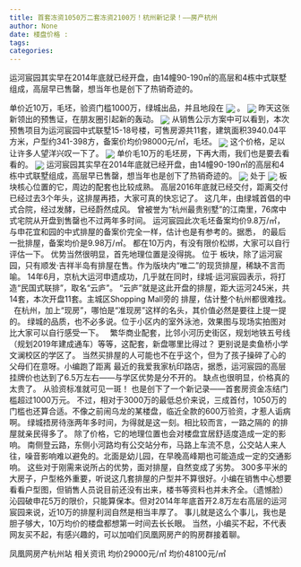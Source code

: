 ```yaml
---
title: 首套冻资1050万二套冻资2100万！杭州新记录！——房产杭州
author: None
date: 楼盘价格 : 
tags: 
categories: 
---
```

运河宸园其实早在2014年底就已经开盘，由14幢90-190㎡的高层和4栋中式联墅组成，高层早已售罄，想当年也是创下了热销奇迹的。
<!-- more -->
单价近10万，毛坯，验资门槛1000万，绿城出品，并且地段在
<img align="center" border="0" src="//s1.ifengimg.com/2019/02/21/9aaf02d8f74805003c73722b73a4f99a.png" />
。
<img align="center" border="0" src="//s1.ifengimg.com/2019/02/21/a1c3d9450acfc1fb0f433dd8fd20b631.jpg" />
昨天这张新领出的预售证，在朋友圈引起新的轰动。
<img align="center" border="0" src="//s1.ifengimg.com/2019/02/21/e3f5c41f520cf7e63f68945989c70b7b.jpg" />
从销售公示方案中可以看到，本次预售项目为运河宸园中式联墅15-18号楼，可售房源共11套，建筑面积3940.04平方米，户型约341-398方，备案价均价98000元/㎡，毛坯。
<img align="center" border="0" src="//s3.ifengimg.com/2019/02/21/c224381be647f3807e2eb75b6987e0fa.png" />
这个价格，足以让许多人望洋兴叹一下了。
<img align="center" border="0" src="//s3.ifengimg.com/2019/02/21/ccff874faffa8e1ab2b772bce0efa125.jpg" />
单价毛10万的毛坯房，下再大雨，我们也是要去看看的。
<img align="center" border="0" src="//s1.ifengimg.com/2019/02/21/189db3870feecd41f84cf580ebb7ee16.png" />
运河宸园其实早在2014年底就已经开盘，由14幢90-190㎡的高层和4栋中式联墅组成，高层早已售罄，想当年也是创下了热销奇迹的。
<img align="center" border="0" src="//s2.ifengimg.com/2019/02/21/f6f976326db02acbb6a471a67855e29a.png" />
处于
<img align="center" border="0" src="//s3.ifengimg.com/2019/02/21/7fcaaf8369a963d7a2f92d3d44e8beff.jpg" />
板块核心位置的它，周边的配套也比较成熟。
高层2016年底就已经交付，距离交付已经过去3个年头，这排屋再捂，大家可真的快忘记了。
这几年，由绿城首倡的中式合院，经过发酵，已经蔚然成风。
曾被誉为“杭州最贵别墅”的江南里，76席中式宅院从开盘到售罄也不过两年多时间。
运河宸园此次毛坯备案均价9.8万/㎡，与申花宜和园的中式排屋的备案价完全一样，估计也是有参考的。据悉，
的最后一批排屋，备案均价是9.98万/㎡。
都在10万内，有没有限价松绑，大家可以自行评估一下。
优势当然很明显，首先地理位置是没得挑。
位于
板块，除了运河宸园，只有顺发·吉祥半岛有排屋在售。作为版块内“唯二”的现货排屋，稀缺不言而喻。
14年6月，京杭大运河申遗成功，几乎就在同时，绿城·运河宸园表示，将打造“民国式联排”，取名“云庐”。
“云庐”就是这此开盘的排屋，距大运河245米，共14套，本次开盘11套。主城区Shopping Mall旁的
排屋，估计整个杭州都很难找。
 
在杭州，加上“现房”，哪怕是“准现房”这样的名头，其价值必然是要往上提一提的。
绿城的品质，也不必多说。位于小区内的室外泳池，效果图与现场实拍图对比大家可以自行感受一下。
 
繁华商业配套，比邻小河历史街区，规划地铁五号线（规划2019年建成通车）等等，这配套，新盘哪里比得过？
更别说是卖鱼桥小学文澜校区的学区了。
当然买排屋的人可能也不在乎这个，但为了孩子操碎了心的父母们在意呀。小编跑了距离
最近的我爱我家杭印路店，据悉，运河宸园的高层
挂牌价也达到了6.5万左右——与学区优势是分不开的。
缺点也很明显，价格真的太贵了。
从验资标准就可见一斑！
也是创下了一个新记录——首套房资金冻结门槛超过1000万元。
不过，相对于3000万的最低总价来说，三成首付，1050万的门槛也还算合适。不像之前闹乌龙的某楼盘，临近全款的600万验资，才惹人诟病啊。
绿城捂房待涨两年多时间，为得就是这一刻。相比较而言，一路之隔的
的排屋就亲民得多了。
除了价格，它的地理位置也会对楼盘宜居舒适度造成一定的影响。
南侧登云路，东侧小河路均有公交站分布，马路上车流不息，公交站人来人往，噪音影响难以避免的。北面是幼儿园，在早晚高峰期也可能造成一定的交通影响。
这些对于刚需来说所占的优势，面对排屋，自然变成了劣势。
300多平米的大房子，户型格外重要，听说这几套排屋的户型并不算很好。小编在销售中心想要看看户型图，但销售人员说目前还没有出来，楼书等资料也并未齐全。（遗憾脸）
沁园破申花5万的限价，只能算保本。但对2014年年底首开2.8万左右高层的运河宸园来说，近10万的排屋利润自然是相当丰厚了。
事儿就是这么个事儿，我也是胆子够大，10万均价的楼盘都想第一时间去长长眼。
当然，小编买不起，不代表网友买不起，有感兴趣的，可以加咱们凤凰网房产的购房群接着聊。
                        
                        
                        
                        
                                        
                    
                    
                
                    
                    
                    
                
                    
                
凤凰网房产杭州站
相关资讯
均价29000元/㎡
均价48100元/㎡
	                        
	                    
	                        
	                    
